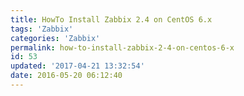 ```yaml
---
title: HowTo Install Zabbix 2.4 on CentOS 6.x
tags: 'Zabbix'
categories: 'Zabbix'
permalink: how-to-install-zabbix-2-4-on-centos-6-x
id: 53
updated: '2017-04-21 13:32:54'
date: 2016-05-20 06:12:40
---
```

